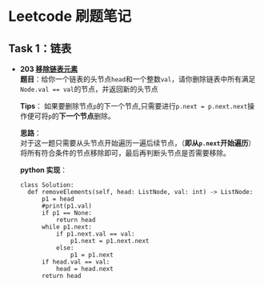 # Leetcode 刷题笔记
## Task 1：链表
- **203 [移除链表元素](https://leetcode-cn.com/problems/remove-linked-list-elements/)**  
  **题目**：给你一个链表的头节点`head`和一个整数`val`，请你删除链表中所有满足`Node.val == val`的节点，并返回新的头节点  
  
  **Tips**：
  如果要删除节点`p`的下一个节点,只需要进行`p.next = p.next.next`操作便可将`p`的**下一个节点**删除。  
  
  **思路**：  
  对于这一题只需要从头节点开始遍历一遍后续节点，（**即从`p.next`开始遍历**）将所有符合条件的节点移除即可，最后再判断头节点是否需要移除。  
  
  **python 实现**：  
  ```
  class Solution:
    def removeElements(self, head: ListNode, val: int) -> ListNode:
        p1 = head
        #print(p1.val)
        if p1 == None:
            return head
        while p1.next:
            if p1.next.val == val:
                p1.next = p1.next.next
            else:
                p1 = p1.next
        if head.val == val:
            head = head.next
        return head
  ```
  
